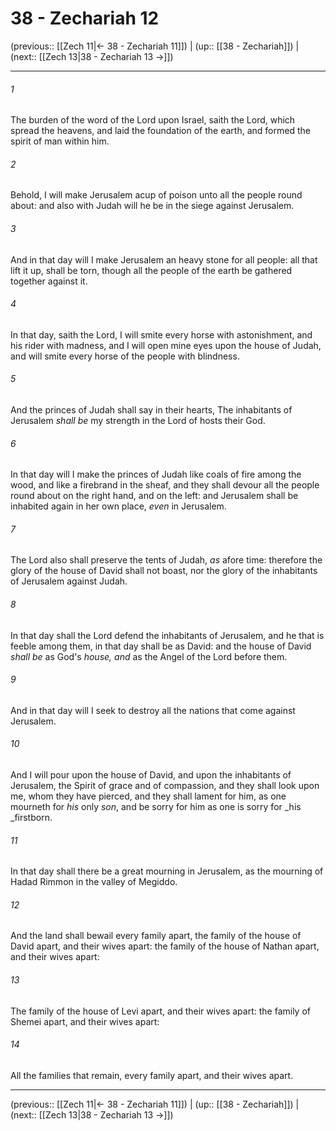# 38 - Zechariah 12

(previous:: [[Zech 11|← 38 - Zechariah 11]]) | (up:: [[38 - Zechariah]]) | (next:: [[Zech 13|38 - Zechariah 13 →]])

***


###### 1 
The burden of the word of the Lord upon Israel, saith the Lord, which spread the heavens, and laid the foundation of the earth, and formed the spirit of man within him. 

###### 2 
Behold, I will make Jerusalem acup of poison unto all the people round about: and also with Judah will he be in the siege against Jerusalem. 

###### 3 
And in that day will I make Jerusalem an heavy stone for all people: all that lift it up, shall be torn, though all the people of the earth be gathered together against it. 

###### 4 
In that day, saith the Lord, I will smite every horse with astonishment, and his rider with madness, and I will open mine eyes upon the house of Judah, and will smite every horse of the people with blindness. 

###### 5 
And the princes of Judah shall say in their hearts, The inhabitants of Jerusalem _shall be_ my strength in the Lord of hosts their God. 

###### 6 
In that day will I make the princes of Judah like coals of fire among the wood, and like a firebrand in the sheaf, and they shall devour all the people round about on the right hand, and on the left: and Jerusalem shall be inhabited again in her own place, _even_ in Jerusalem. 

###### 7 
The Lord also shall preserve the tents of Judah, _as_ afore time: therefore the glory of the house of David shall not boast, nor the glory of the inhabitants of Jerusalem against Judah. 

###### 8 
In that day shall the Lord defend the inhabitants of Jerusalem, and he that is feeble among them, in that day shall be as David: and the house of David _shall be_ as God's _house, and_ as the Angel of the Lord before them. 

###### 9 
And in that day will I seek to destroy all the nations that come against Jerusalem. 

###### 10 
And I will pour upon the house of David, and upon the inhabitants of Jerusalem, the Spirit of grace and of compassion, and they shall look upon me, whom they have pierced, and they shall lament for him, as one mourneth for _his_ only _son_, and be sorry for him as one is sorry for _his _firstborn. 

###### 11 
In that day shall there be a great mourning in Jerusalem, as the mourning of Hadad Rimmon in the valley of Megiddo. 

###### 12 
And the land shall bewail every family apart, the family of the house of David apart, and their wives apart: the family of the house of Nathan apart, and their wives apart: 

###### 13 
The family of the house of Levi apart, and their wives apart: the family of Shemei apart, and their wives apart: 

###### 14 
All the families that remain, every family apart, and their wives apart.

***

(previous:: [[Zech 11|← 38 - Zechariah 11]]) | (up:: [[38 - Zechariah]]) | (next:: [[Zech 13|38 - Zechariah 13 →]])

